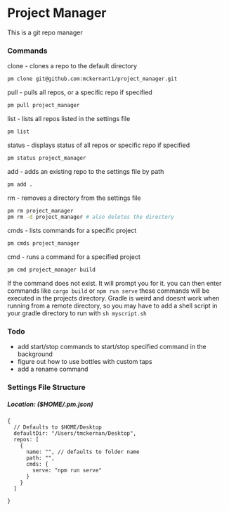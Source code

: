 # Project Manager 
This is a git repo manager

### Commands
clone - clones a repo to the default directory
```bash
pm clone git@github.com:mckernant1/project_manager.git
```
pull - pulls all repos, or a specific repo if specified
```bash
pm pull project_manager
```
list - lists all repos listed in the settings file
```bash
pm list
```
status - displays status of all repos or specific repo if specified
```bash
pm status project_manager
```

add - adds an existing repo to the settings file by path
```bash
pm add .
```
rm - removes a directory from the settings file
```bash
pm rm project_manager
pm rm -d project_manager # also deletes the directory
```
cmds - lists commands for a specific project
```bash
pm cmds project_manager
```
cmd - runs a command for a specified project
```bash
pm cmd project_manager build
```
If the command does not exist. It will prompt you for it.
you can then enter commands like `cargo build` or `npm run serve` these commands will be executed in the projects directory. Gradle is weird and doesnt work when running from a remote directory, so you may have to add a shell script in your gradle directory to run with `sh myscript.sh`


### Todo
- add start/stop commands to start/stop specified command in the background
- figure out how to use bottles with custom taps
- add a rename command

### Settings File Structure
##### Location: ($HOME/.pm.json)
```json5
{
  // Defaults to $HOME/Desktop
  defaultDir: "/Users/tmckernan/Desktop",
  repos: [
    {
      name: "", // defaults to folder name
      path: "",
      cmds: {
        serve: "npm run serve"
      } 
    } 
  ]

}
```
